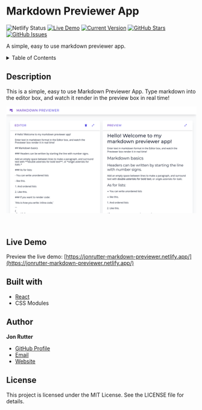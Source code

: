 # Markdown Previewer App

![Netlify Status](https://api.netlify.com/api/v1/badges/5cb5f43f-cd74-4d73-939f-2e3946e2acaa/deploy-status)
[![Live Demo](https://img.shields.io/badge/demo-online-green.svg)](https://jonrutter-markdown-previewer.netlify.app/)
[![Current Version](https://img.shields.io/badge/version-1.0.0-green.svg)](https://github.com/jonrutter/markdown-previewer)
[![GitHub Stars](https://img.shields.io/github/stars/jonrutter/markdown-previewer.svg)](https://github.com/jonrutter/markdown-previewer/stargazers)
[![GitHub Issues](https://img.shields.io/github/issues/jonrutter/markdown-previewer.svg)](https://github.com/jonrutter/markdown-previewer/issues)

A simple, easy to use markdown previewer app.

<details>
  <summary>Table of Contents</summary>
  <ol>
    <li><a href="#description">Description</a></li>
    <li><a href="#live-demo">Live Demo</a></li>
    <li><a href="#built-with">Built With</a></li>
    <li><a href="#author">Author</a></li>
    <li><a href="#license">License</a></li>
  </ol>
</details>

## Description

This is a simple, easy to use Markdown Previewer App. Type markdown into the editor box, and watch it render in the preview box in real time!

![Preview of the Markdown Previewer project](./github/preview-main.png)

<br />

## Live Demo

Preview the live demo: [https://jonrutter-markdown-previewer.netlify.app/](https://jonrutter-markdown-previewer.netlify.app/)

## Built with

- [React](https://reactjs.org/)
- CSS Modules

## Author

**Jon Rutter**

- [GitHub Profile](https://www.github.com/jonrutter)
- [Email](mailto:contact@jonrutter.com)
- [Website](https://www.jonrutter.com)

## License

This project is licensed under the MIT License. See the LICENSE file for details.
